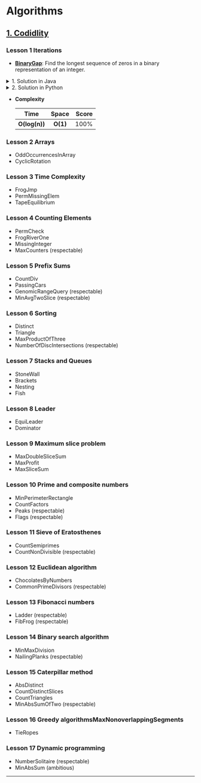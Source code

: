 # Algorithms

## [1. Codidlity](https://codility.com/programmers/)
### Lesson 1 Iterations
* **[BinaryGap](https://github.com/Nbouchek/algorithms/wiki/BinaryGap)**: Find the longest sequence of zeros in a binary representation of an integer. 

<div class="begin-examples"></div>

<details><summary>   1. Solution in Java</summary>
<p>

```java
public int solution(int number) {
   int longestSequence = 0;
   int count = -1;
   int rightBit = 0;

   while (number > 0) {
      // get right most bit & shift right
      rightBit = number & 1;
      number = number >> 1;

      if (0 == rightBit && count >= 0) {
         count++;
      }

      if (1 == rightBit) {
         longestSequence = count > longestSequence ? count : longestSequence;
	 count = 0;
      }
   }

   return longestSequence;
}
```
</p></details>
<details><summary> 2. Solution in Python</summary>
<p>

```python
def solution(N):
    count = 0
    longest = 0
    found_one = False
 
    i = N    
         
    while i:
        if i & 1 == 1:
            if (found_one == False):
                found_one = True
            else:
                longest = max(longest,count)
            count = 0
        else:
            count += 1
        i >>= 1
    
    return longest
```
</p></details>

* **Complexity**

   | Time                 | Space               | Score |
   | -------------------- |:-------------------:| -----:|
   | **O(log(n))**        | **O(1)**            | 100%  |

### Lesson 2 Arrays
* OddOccurrencesInArray
* CyclicRotation

### Lesson 3 Time Complexity
* FrogJmp
* PermMissingElem
* TapeEquilibrium

### Lesson 4 Counting Elements
* PermCheck
* FrogRiverOne
* MissingInteger
* MaxCounters (respectable)

### Lesson 5 Prefix Sums
* CountDiv
* PassingCars
* GenomicRangeQuery (respectable)
* MinAvgTwoSlice (respectable)

### Lesson 6 Sorting
* Distinct
* Triangle
* MaxProductOfThree
* NumberOfDiscIntersections (respectable)

### Lesson 7 Stacks and Queues
* StoneWall
* Brackets
* Nesting
* Fish

### Lesson 8 Leader
* EquiLeader
* Dominator

### Lesson 9 Maximum slice problem
* MaxDoubleSliceSum
* MaxProfit
* MaxSliceSum

### Lesson 10 Prime and composite numbers
* MinPerimeterRectangle
* CountFactors
* Peaks (respectable)
* Flags (respectable)

### Lesson 11 Sieve of Eratosthenes
* CountSemiprimes
* CountNonDivisible (respectable)

### Lesson 12 Euclidean algorithm
* ChocolatesByNumbers
* CommonPrimeDivisors (respectable)

### Lesson 13 Fibonacci numbers
* Ladder (respectable)
* FibFrog (respectable)

### Lesson 14 Binary search algorithm
* MinMaxDivision
* NailingPlanks (respectable)

### Lesson 15 Caterpillar method
* AbsDistinct
* CountDistinctSlices
* CountTriangles
* MinAbsSumOfTwo (respectable)

###  Lesson 16 Greedy algorithmsMaxNonoverlappingSegments
* TieRopes

###  Lesson 17 Dynamic programming
* NumberSolitaire (respectable)
* MinAbsSum (ambitious)

***
 
